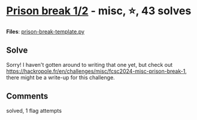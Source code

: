 [Prison break 1/2](challenge_files/README.md) - misc, ⭐, 43 solves
===

**Files**: [prison-break-template.py](https://www.narthorn.com/ctf/FCSC-2024/challenge_files/misc/Prison%20break%201_2/prison-break-template.py)

## Solve

Sorry! I haven't gotten around to writing that one yet, but check out https://hackropole.fr/en/challenges/misc/fcsc2024-misc-prison-break-1, there might be a write-up for this challenge.

## Comments

solved, 1 flag attempts